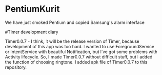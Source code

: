 # PentiumKurit
We have just smoked Pentium and copied Samsung's alarm interface


#Timer development diary

  Timer0.0.7 - I think, it will be the release version of Timer, because development of this app was too hard. I wanted to use ForegroundService or IntentService with beautiful Notification, but I've got some problems with Activity lifecycle. So, I made Timer0.0.7 without difficult stuff, but I added the function of choosing ringtone. I added apk file of Timer0.0.7 to this repository.
